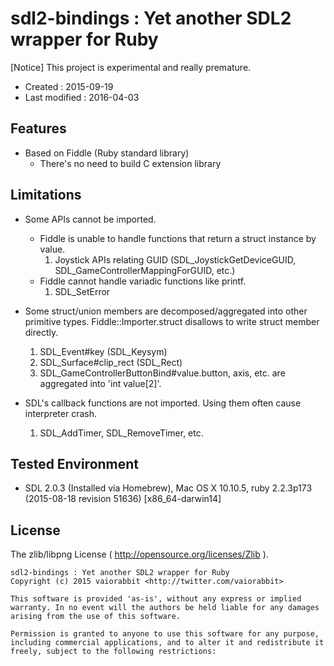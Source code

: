<!-- -*- mode:markdown; coding:utf-8; -*- -->

# sdl2-bindings : Yet another SDL2 wrapper for Ruby #

[Notice] This project is experimental and really premature.

*   Created : 2015-09-19
*   Last modified : 2016-04-03

## Features ##

*   Based on Fiddle (Ruby standard library)
    *   There's no need to build C extension library


## Limitations ##

*   Some APIs cannot be imported.
	*   Fiddle is unable to handle functions that return a struct instance by value.
		1.  Joystick APIs relating GUID (SDL_JoystickGetDeviceGUID, SDL_GameControllerMappingForGUID, etc.)
	*   Fiddle cannot handle variadic functions like printf.
		1.  SDL_SetError

*   Some struct/union members are decomposed/aggregated into other primitive types. Fiddle::Importer.struct disallows to write struct member directly.
	1.  SDL_Event#key (SDL_Keysym)
	2.  SDL_Surface#clip_rect (SDL_Rect)
	3.  SDL_GameControllerButtonBind#value.button, axis, etc. are aggregated into 'int value[2]'.

*   SDL's callback functions are not imported. Using them often cause interpreter crash.
	1.  SDL_AddTimer, SDL_RemoveTimer, etc.


## Tested Environment ##

*   SDL 2.0.3 (Installed via Homebrew), Mac OS X 10.10.5, ruby 2.2.3p173 (2015-08-18 revision 51636) [x86_64-darwin14]


## License ##

The zlib/libpng License ( http://opensource.org/licenses/Zlib ).

    sdl2-bindings : Yet another SDL2 wrapper for Ruby
    Copyright (c) 2015 vaiorabbit <http://twitter.com/vaiorabbit>

    This software is provided 'as-is', without any express or implied
    warranty. In no event will the authors be held liable for any damages
    arising from the use of this software.

    Permission is granted to anyone to use this software for any purpose,
    including commercial applications, and to alter it and redistribute it
    freely, subject to the following restrictions:
